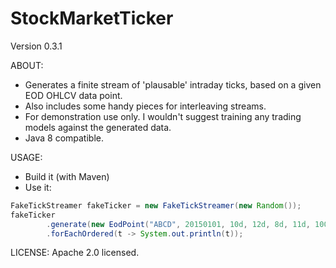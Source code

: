 # StockMarketTicker

Version 0.3.1

ABOUT:
* Generates a finite stream of 'plausable' intraday ticks, based on a given EOD OHLCV data point.
* Also includes some handy pieces for interleaving streams.
* For demonstration use only. I wouldn't suggest training any trading models against the generated data.
* Java 8 compatible.

USAGE:
* Build it (with Maven)
* Use it:
```Java
FakeTickStreamer fakeTicker = new FakeTickStreamer(new Random());
fakeTicker
        .generate(new EodPoint("ABCD", 20150101, 10d, 12d, 8d, 11d, 10000d), 100, "FASDAQ", "MATS")
        .forEachOrdered(t -> System.out.println(t));
```

LICENSE:
Apache 2.0 licensed.
